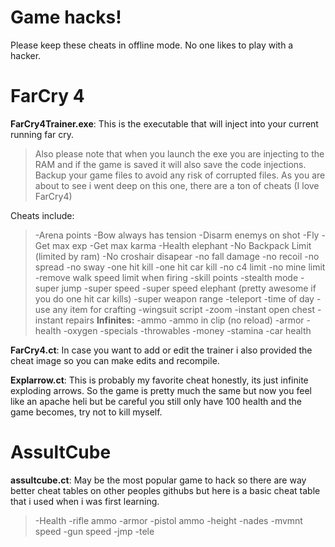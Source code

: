 # Game hacks!
Please keep these cheats in offline mode. No one likes to play with a hacker. 
# FarCry 4
**FarCry4Trainer.exe**: This is the executable that will inject into your current running far cry. 
>Also please note that when you launch the exe you are injecting to the RAM and if the game is saved it will also save the code injections. Backup your game files to avoid any risk of corrupted files. As you are about to see i went deep on this one, there are a ton of cheats (I love FarCry4)

Cheats include:
>-Arena points
-Bow always has tension
-Disarm enemys on shot
-Fly
-Get max exp
-Get max karma
-Health elephant
-No Backpack Limit (limited by ram)
-No croshair disapear
-no fall damage
-no recoil
-no spread
-no sway
-one hit kill
-one hit car kill
-no c4 limit
-no mine limit
-remove walk speed limit when firing
-skill points
-stealth mode
-super jump
-super speed
-super speed elephant (pretty awesome if you do one hit car kills)
-super weapon range
-teleport
-time of day
-use any item for crafting
-wingsuit script
-zoom 
-instant open chest
-instant repairs
**Infinites:**
-ammo
-ammo in clip (no reload)
-armor
-health
-oxygen
-specials
-throwables
-money
-stamina
-car health


**FarCry4.ct**: In case you want to add or edit the trainer i also provided the cheat image so you can make edits and recompile.

 **Explarrow.ct**: This is probably my favorite cheat honestly, its just infinite exploding arrows. So the game is pretty much the same but now you feel like an apache heli but be careful you still only have 100 health and the game becomes, try not to kill myself. 

# AssultCube
**assultcube.ct**: May be the most popular game to hack so there are way better cheat tables on other peoples githubs but here is a basic cheat table that i used when i was first learning.
>-Health
-rifle ammo
-armor
-pistol ammo
-height
-nades
-mvmnt speed
-gun speed
-jmp
-tele
